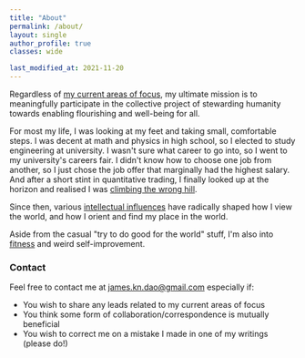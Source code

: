 ```yaml
---
title: "About"
permalink: /about/
layout: single
author_profile: true
classes: wide

last_modified_at: 2021-11-20
---
```


Regardless of [my current areas of focus](https://jmsdao.github.io/), my ultimate mission is to meaningfully participate in the collective project of stewarding humanity towards enabling flourishing and well-being for all.

For most my life, I was looking at my feet and taking small, comfortable steps. I was decent at math and physics in high school, so I elected to study engineering at university. I wasn't sure what career to go into, so I went to my university's careers fair. I didn't know how to choose one job from another, so I just chose the job offer that marginally had the highest salary. And after a short stint in quantitative trading, I finally looked up at the horizon and realised I was [climbing the wrong hill](https://cdixon.org/2009/09/19/climbing-the-wrong-hill).

Since then, various [intellectual influences](https://jmsdao.github.io/mind/) have radically shaped how I view the world, and how I orient and find my place in the world.

Aside from the casual "try to do good for the world" stuff, I'm also into [fitness](https://jmsdao.github.io/fitness/) and weird self-improvement.

### Contact

Feel free to contact me at [james.kn.dao@gmail.com](mailto:james.kn.dao@gmail.com) especially if:
- You wish to share any leads related to my current areas of focus
- You think some form of collaboration/correspondence is mutually beneficial
- You wish to correct me on a mistake I made in one of my writings (please do!)
